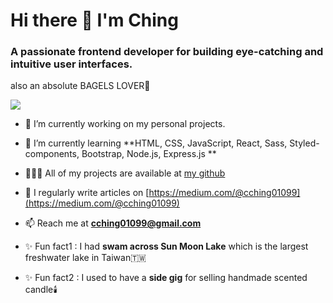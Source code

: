 <h1 align="left">Hi there 👋 I'm Ching </h1> 
<h3 align="left">A passionate frontend developer for building eye-catching and intuitive user interfaces. </h3>
<p align="left">also an absolute BAGELS LOVER🥯 </p>

![](bagel-bagel-net.gif)


- 🔭 I’m currently working on my personal projects.

- 🌱 I’m currently learning **HTML, CSS, JavaScript, React, Sass, Styled-components, Bootstrap, Node.js, Express.js **

- 👩🏻‍💻 All of my projects are available at [my github](https://github.com/cching01099?tab=repositories)

- 📝 I regularly write articles on [https://medium.com/@cching01099](https://medium.com/@cching01099)

- 📫 Reach me at **cching01099@gmail.com**

- ✨ Fun fact1 : I had  **swam across Sun Moon Lake** which is the largest freshwater lake in Taiwan🇹🇼
- ✨ Fun fact2 : I used to have a **side gig** for selling handmade scented candle🕯️

